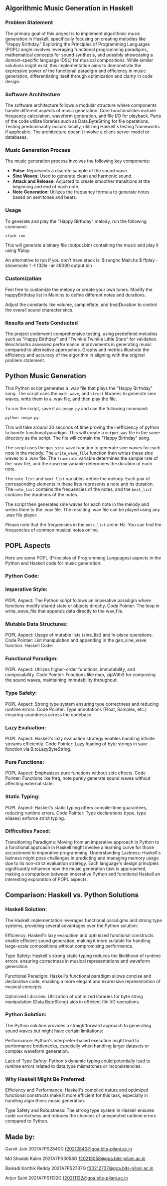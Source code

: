## Algorithmic Music Generation in Haskell
### Problem Statement
The primary goal of this project is to implement algorithmic music generation in Haskell, specifically focusing on creating melodies like "Happy Birthday." Exploring the Principles of Programming Languages (POPL) angle involves leveraging functional programming paradigms, mathematical concepts for sound synthesis, and possibly showcasing a domain-specific language (DSL) for musical compositions. While similar solutions might exist, this implementation aims to demonstrate the expressive power of the functional paradigm and efficiency in music generation, differentiating itself through optimization and clarity in code design.

### Software Architecture
The software architecture follows a modular structure where components handle different aspects of music generation. Core functionalities include frequency calculation, waveform generation, and file I/O for playback. Parts of the code utilize libraries such as Data.ByteString for file operations. Testing predominantly occurs locally, utilizing Haskell's testing frameworks if applicable. The architecture doesn’t involve a client-server model or databases.

### Music Generation Process

The music generation process involves the following key components:

- **Pulse**: Represents a discrete sample of the sound wave.
- **Sine Waves**: Used to generate clean and harmonic sound.
- **Attack and Release**: Adjusted to create smoother transitions at the beginning and end of each note.
- **Note Generation**: Utilizes the frequency formula to generate notes based on semitones and beats.

### Usage

To generate and play the "Happy Birthday" melody, run the following command:

```bash
stack run
```

This will generate a binary file (output.bin) containing the music and play it using ffplay.

An alternative to run if you don't have stack is: 
$ runghc Main.hs
$ ffplay -showmode 1 -f f32le -ar 48000 output.bin

### Customization

Feel free to customize the melody or create your own tunes. Modify the happyBirthday list in Main.hs to define different notes and durations.

Adjust the constants like volume, sampleRate, and beatDuration to control the overall sound characteristics.

### Results and Tests Conducted
The project underwent comprehensive testing, using predefined melodies such as "Happy Birthday" and "Twinkle Twinkle Little Stars" for validation. Benchmarks assessed performance improvements in generating music compared to alternative approaches. Graphs and metrics illustrate the efficiency and accuracy of the algorithm in aligning with the original problem statement.

## Python Music Generation

This Python script generates a .wav file that plays the "Happy Birthday" song. The script uses the `math`, `wave`, and `struct` libraries to generate sine waves, write them to a .wav file, and then play the file.

To run the script, save it as `image.py` and use the following command:

```bash
python image.py
```

This will take around 30 seconds of time proving the inefficiency of python to handle functional paradigm. This will create a `output.wav` file in the same directory as the script. The file will contain the "Happy Birthday" song.

The script uses the `gen_sine_wave` function to generate sine waves for each note in the melody. The `write_wave_file` function then writes these sine waves to a .wav file. The `framerate` variable determines the sample rate of the .wav file, and the `duration` variable determines the duration of each note.

The `note_list` and `beat_list` variables define the melody. Each pair of corresponding elements in these lists represents a note and its duration. The `note_list` contains the frequencies of the notes, and the `beat_list` contains the durations of the notes.

The script then generates sine waves for each note in the melody and writes them to the .wav file. The resulting .wav file can be played using any .wav file player.

Please note that the frequencies in the `note_list` are in Hz. You can find the frequencies of common musical notes online.

## POPL Aspects
 Here are some POPL (Principles of Programming Languages) aspects in the Python and Haskell code for music generation:

### Python Code:
### Imperative Style:

POPL Aspect: The Python script follows an imperative paradigm where functions modify shared state or objects directly.
Code Pointer: The loop in write_wave_file that appends data directly to the wav_file.
### Mutable Data Structures:

POPL Aspect: Usage of mutable lists (sine_list) and in-place operations.
Code Pointer: List manipulation and appending in the gen_sine_wave function.
Haskell Code:
### Functional Paradigm:

POPL Aspect: Utilizes higher-order functions, immutability, and composability.
Code Pointer: Functions like map, zipWith3 for composing the sound waves, maintaining immutability throughout.
### Type Safety:

POPL Aspect: Strong type system ensuring type correctness and reducing runtime errors.
Code Pointer: Type annotations (Float, Samples, etc.) ensuring soundness across the codebase.
### Lazy Evaluation:

POPL Aspect: Haskell's lazy evaluation strategy enables handling infinite streams efficiently.
Code Pointer: Lazy loading of byte strings in save function via B.toLazyByteString.
### Pure Functions:

POPL Aspect: Emphasizes pure functions without side effects.
Code Pointer: Functions like freq, note purely generate sound waves without affecting external state.
### Static Typing:

POPL Aspect: Haskell's static typing offers compile-time guarantees, reducing runtime errors.
Code Pointer: Type declarations (type, type aliases) enforce strict typing.
### Difficulties Faced:
Transitioning Paradigms: Moving from an imperative approach in Python to a functional approach in Haskell might involve a learning curve for those accustomed to imperative programming.
Understanding Laziness: Haskell's laziness might pose challenges in predicting and managing memory usage due to its non-strict evaluation strategy.
Each language's design principles significantly influence how the music generation task is approached, making a comparison between imperative Python and functional Haskell an interesting exploration of POPL aspects.

## Comparison: Haskell vs. Python Solutions
### Haskell Solution:
The Haskell implementation leverages functional paradigms and strong type systems, providing several advantages over the Python solution:

Efficiency: Haskell's lazy evaluation and optimized functional constructs enable efficient sound generation, making it more suitable for handling large-scale compositions without compromising performance.

Type Safety: Haskell's strong static typing reduces the likelihood of runtime errors, ensuring correctness in musical representations and waveform generation.

Functional Paradigm: Haskell's functional paradigm allows concise and declarative code, enabling a more elegant and expressive representation of musical concepts.

Optimized Libraries: Utilization of optimized libraries for byte string manipulation (Data.ByteString) aids in efficient file I/O operations.

### Python Solution:
The Python solution provides a straightforward approach to generating sound waves but might have certain limitations:

Performance: Python's interpreter-based execution might lead to performance bottlenecks, especially when handling larger datasets or complex waveform generation.

Lack of Type Safety: Python's dynamic typing could potentially lead to runtime errors related to data type mismatches or inconsistencies.

### Why Haskell Might Be Preferred:
Efficiency and Performance: Haskell's compiled nature and optimized functional constructs make it more efficient for this task, especially in handling algorithmic music generation.

Type Safety and Robustness: The strong type system in Haskell ensures code correctness and reduces the chances of unexpected runtime errors compared to Python.

## Made by:

Garvit Jain
2021A7PS2840G
f20212840@goa.bits-pilani.ac.in

Md Shadab Kalim
2021A7PS3058G
f20213058@goa.bits-pilani.ac.in

Baikadi Karthik Reddy
2021A7PS2737G
f20212737@goa.bits-pilani.ac.in

Arjun Saini
2021A7PS1132G
f20211132@goa.bits-pilani.ac.in
